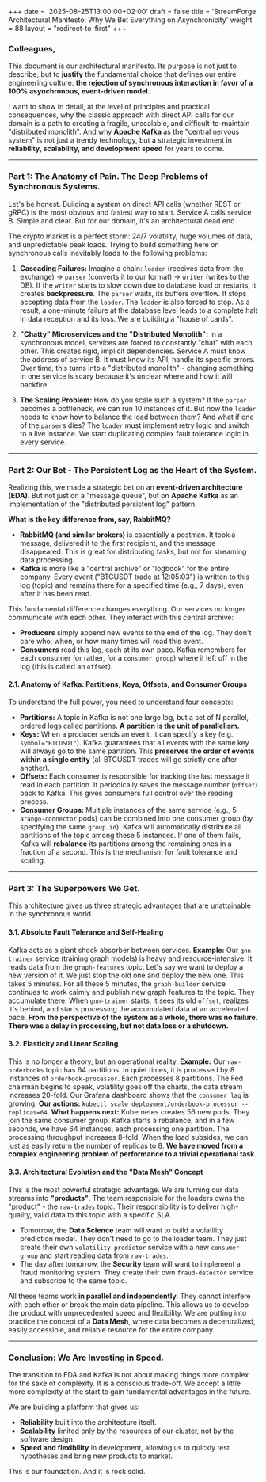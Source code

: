 +++
date = '2025-08-25T13:00:00+02:00'
draft = false
title = 'StreamForge Architectural Manifesto: Why We Bet Everything on Asynchronicity'
weight = 88
layout = "redirect-to-first"
+++

### Colleagues,

This document is our architectural manifesto. Its purpose is not just to describe, but to **justify** the fundamental choice that defines our entire engineering culture: **the rejection of synchronous interaction in favor of a 100% asynchronous, event-driven model**.

I want to show in detail, at the level of principles and practical consequences, why the classic approach with direct API calls for our domain is a path to creating a fragile, unscalable, and difficult-to-maintain "distributed monolith". And why **Apache Kafka** as the "central nervous system" is not just a trendy technology, but a strategic investment in **reliability, scalability, and development speed** for years to come.

---

### Part 1: The Anatomy of Pain. The Deep Problems of Synchronous Systems.

Let's be honest. Building a system on direct API calls (whether REST or gRPC) is the most obvious and fastest way to start. Service A calls service B. Simple and clear. But for our domain, it's an architectural dead end.

The crypto market is a perfect storm: 24/7 volatility, huge volumes of data, and unpredictable peak loads. Trying to build something here on synchronous calls inevitably leads to the following problems:

1.  **Cascading Failures:** Imagine a chain: `loader` (receives data from the exchange) -> `parser` (converts it to our format) -> `writer` (writes to the DB). If the `writer` starts to slow down due to database load or restarts, it creates **backpressure**. The `parser` waits, its buffers overflow. It stops accepting data from the `loader`. The `loader` is also forced to stop. As a result, a one-minute failure at the database level leads to a complete halt in data reception and its loss. We are building a "house of cards".

2.  **"Chatty" Microservices and the "Distributed Monolith":** In a synchronous model, services are forced to constantly "chat" with each other. This creates rigid, implicit dependencies. Service A must know the address of service B. It must know its API, handle its specific errors. Over time, this turns into a "distributed monolith" - changing something in one service is scary because it's unclear where and how it will backfire.

3.  **The Scaling Problem:** How do you scale such a system? If the `parser` becomes a bottleneck, we can run 10 instances of it. But now the `loader` needs to know how to balance the load between them? And what if one of the `parser`s dies? The `loader` must implement retry logic and switch to a live instance. We start duplicating complex fault tolerance logic in every service.

---

### Part 2: Our Bet - The Persistent Log as the Heart of the System.

Realizing this, we made a strategic bet on an **event-driven architecture (EDA)**. But not just on a "message queue", but on **Apache Kafka** as an implementation of the "distributed persistent log" pattern.

**What is the key difference from, say, RabbitMQ?**
-   **RabbitMQ (and similar brokers)** is essentially a postman. It took a message, delivered it to the first recipient, and the message disappeared. This is great for distributing tasks, but not for streaming data processing.
-   **Kafka** is more like a "central archive" or "logbook" for the entire company. Every event ("BTCUSDT trade at 12:05:03") is written to this log (topic) and remains there for a specified time (e.g., 7 days), even after it has been read.

This fundamental difference changes everything. Our services no longer communicate with each other. They interact with this central archive:
-   **Producers** simply append new events to the end of the log. They don't care who, when, or how many times will read this event.
-   **Consumers** read this log, each at its own pace. Kafka remembers for each consumer (or rather, for a `consumer group`) where it left off in the log (this is called an `offset`).

#### 2.1. Anatomy of Kafka: Partitions, Keys, Offsets, and Consumer Groups

To understand the full power, you need to understand four concepts:
-   **Partitions:** A topic in Kafka is not one large log, but a set of N parallel, ordered logs called partitions. **A partition is the unit of parallelism.**
-   **Keys:** When a producer sends an event, it can specify a key (e.g., `symbol="BTCUSDT"`). Kafka guarantees that all events with the same key will always go to the same partition. This **preserves the order of events within a single entity** (all BTCUSDT trades will go strictly one after another).
-   **Offsets:** Each consumer is responsible for tracking the last message it read in each partition. It periodically saves the message number (`offset`) back to Kafka. This gives consumers full control over the reading process.
-   **Consumer Groups:** Multiple instances of the same service (e.g., 5 `arango-connector` pods) can be combined into one consumer group (by specifying the same `group.id`). Kafka will automatically distribute all partitions of the topic among these 5 instances. If one of them fails, Kafka will **rebalance** its partitions among the remaining ones in a fraction of a second. This is the mechanism for fault tolerance and scaling.

---

### Part 3: The Superpowers We Get.

This architecture gives us three strategic advantages that are unattainable in the synchronous world.

#### 3.1. Absolute Fault Tolerance and Self-Healing

Kafka acts as a giant shock absorber between services.
**Example:** Our `gnn-trainer` service (training graph models) is heavy and resource-intensive. It reads data from the `graph-features` topic. Let's say we want to deploy a new version of it. We just stop the old one and deploy the new one. This takes 5 minutes. For all these 5 minutes, the `graph-builder` service continues to work calmly and publish new graph features to the topic. They accumulate there. When `gnn-trainer` starts, it sees its old `offset`, realizes it's behind, and starts processing the accumulated data at an accelerated pace. **From the perspective of the system as a whole, there was no failure. There was a delay in processing, but not data loss or a shutdown.**

#### 3.2. Elasticity and Linear Scaling

This is no longer a theory, but an operational reality.
**Example:** Our `raw-orderbooks` topic has 64 partitions. In quiet times, it is processed by 8 instances of `orderbook-processor`. Each processes 8 partitions. The Fed chairman begins to speak, volatility goes off the charts, the data stream increases 20-fold. Our Grafana dashboard shows that the `consumer lag` is growing.
**Our actions:** `kubectl scale deployment/orderbook-processor --replicas=64`.
**What happens next:** Kubernetes creates 56 new pods. They join the same consumer group. Kafka starts a rebalance, and in a few seconds, we have 64 instances, each processing one partition. The processing throughput increases 8-fold. When the load subsides, we can just as easily return the number of replicas to 8. **We have moved from a complex engineering problem of performance to a trivial operational task.**

#### 3.3. Architectural Evolution and the "Data Mesh" Concept

This is the most powerful strategic advantage. We are turning our data streams into **"products"**.
The team responsible for the loaders owns the "product" - the `raw-trades` topic. Their responsibility is to deliver high-quality, valid data to this topic with a specific SLA.
-   Tomorrow, the **Data Science** team will want to build a volatility prediction model. They don't need to go to the loader team. They just create their own `volatility-predictor` service with a new `consumer group` and start reading data from `raw-trades`.
-   The day after tomorrow, the **Security** team will want to implement a fraud monitoring system. They create their own `fraud-detector` service and subscribe to the same topic.

All these teams work **in parallel and independently**. They cannot interfere with each other or break the main data pipeline. This allows us to develop the product with unprecedented speed and flexibility. We are putting into practice the concept of a **Data Mesh**, where data becomes a decentralized, easily accessible, and reliable resource for the entire company.

---

### Conclusion: We Are Investing in Speed.

The transition to EDA and Kafka is not about making things more complex for the sake of complexity. It is a conscious trade-off. We accept a little more complexity at the start to gain fundamental advantages in the future.

We are building a platform that gives us:
-   **Reliability** built into the architecture itself.
-   **Scalability** limited only by the resources of our cluster, not by the software design.
-   **Speed and flexibility** in development, allowing us to quickly test hypotheses and bring new products to market.

This is our foundation. And it is rock solid.